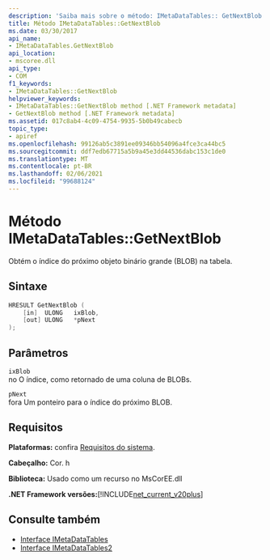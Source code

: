 ```yaml
---
description: 'Saiba mais sobre o método: IMetaDataTables:: GetNextBlob'
title: Método IMetaDataTables::GetNextBlob
ms.date: 03/30/2017
api_name:
- IMetaDataTables.GetNextBlob
api_location:
- mscoree.dll
api_type:
- COM
f1_keywords:
- IMetaDataTables::GetNextBlob
helpviewer_keywords:
- IMetaDataTables::GetNextBlob method [.NET Framework metadata]
- GetNextBlob method [.NET Framework metadata]
ms.assetid: 017c8ab4-4c09-4754-9935-5b0b49cabecb
topic_type:
- apiref
ms.openlocfilehash: 99126ab5c3891ee09346bb54096a4fce3ca44bc5
ms.sourcegitcommit: ddf7edb67715a5b9a45e3dd44536dabc153c1de0
ms.translationtype: MT
ms.contentlocale: pt-BR
ms.lasthandoff: 02/06/2021
ms.locfileid: "99688124"
---
```

# <a name="imetadatatablesgetnextblob-method"></a>Método IMetaDataTables::GetNextBlob

Obtém o índice do próximo objeto binário grande (BLOB) na tabela.  
  
## <a name="syntax"></a>Sintaxe  
  
```cpp  
HRESULT GetNextBlob (  
    [in]  ULONG   ixBlob,  
    [out] ULONG   *pNext  
);  
```  
  
## <a name="parameters"></a>Parâmetros  

 `ixBlob`  
 no O índice, como retornado de uma coluna de BLOBs.  
  
 `pNext`  
 fora Um ponteiro para o índice do próximo BLOB.  
  
## <a name="requirements"></a>Requisitos  

 **Plataformas:** confira [Requisitos do sistema](../../get-started/system-requirements.md).  
  
 **Cabeçalho:** Cor. h  
  
 **Biblioteca:** Usado como um recurso no MsCorEE.dll  
  
 **.NET Framework versões:**[!INCLUDE[net_current_v20plus](../../../../includes/net-current-v20plus-md.md)]  
  
## <a name="see-also"></a>Consulte também

- [Interface IMetaDataTables](imetadatatables-interface.md)
- [Interface IMetaDataTables2](imetadatatables2-interface.md)
